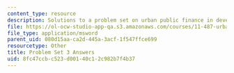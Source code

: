 ```yaml
---
content_type: resource
description: Solutions to a problem set on urban public finance in developing countries.
file: https://ol-ocw-studio-app-qa.s3.amazonaws.com/courses/11-487-urban-public-finance-in-developing-countries-fall-2004/8fc47ccbc523d00140c12c982b7f4b37_ps3_ans.xls
file_type: application/msword
parent_uid: 080d15aa-ca2d-445a-3acf-1f547ffce699
resourcetype: Other
title: Problem Set 3 Answers
uid: 8fc47ccb-c523-d001-40c1-2c982b7f4b37
---
```

